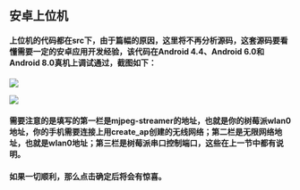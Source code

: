 ## 安卓上位机 ##

#### 上位机的代码都在src下，由于篇幅的原因，这里将不再分析源码，这套源码要看懂需要一定的安卓应用开发经验，该代码在Android 4.4、Android 6.0和Android 8.0真机上调试通过，截图如下： ####

![](https://i.imgur.com/0Vln9Go.jpg)

![](https://i.imgur.com/U3pMhjU.png)

#### 需要注意的是填写的第一栏是mjpeg-streamer的地址，也就是你的树莓派wlan0地址，你的手机需要连接上用create_ap创建的无线网络；第二栏是无限网络地址，也就是wlan0地址；第三栏是树莓派串口控制端口，这些在上一节中都有说明。 ####

#### 如果一切顺利，那么点击确定后将会有惊喜。 ####

